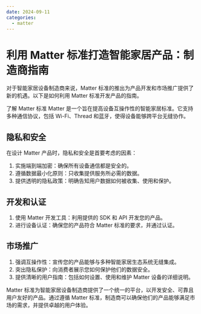 ```yaml
---
date: 2024-09-11
categories: 
  - matter
---
```


# 利用 Matter 标准打造智能家居产品：制造商指南

<!-- more -->

对于智能家居设备制造商来说，Matter 标准的推出为产品开发和市场推广提供了新的机遇。以下是如何利用 Matter 标准开发产品的指南。

了解 Matter 标准 Matter 是一个旨在提高设备互操作性的智能家居标准。它支持多种通信协议，包括 Wi-Fi、Thread 和蓝牙，使得设备能够跨平台无缝协作。

## 隐私和安全 
在设计 Matter 产品时，隐私和安全是首要考虑的因素：

1. 实施端到端加密：确保所有设备通信都是安全的。
2. 遵循数据最小化原则：只收集提供服务所必需的数据。
3. 提供透明的隐私政策：明确告知用户数据如何被收集、使用和保护。

## 开发和认证

1. 使用 Matter 开发工具：利用提供的 SDK 和 API 开发您的产品。
2. 进行设备认证：确保您的产品符合 Matter 标准的要求，并通过认证。

## 市场推广

1. 强调互操作性：宣传您的产品能够与多种智能家居生态系统无缝集成。
2. 突出隐私保护：向消费者展示您如何保护他们的数据安全。
3. 提供清晰的用户指南：包括如何设置、使用和维护 Matter 设备的详细说明。

Matter 标准为智能家居设备制造商提供了一个统一的平台，以开发安全、可靠且用户友好的产品。通过遵循 Matter 标准，制造商可以确保他们的产品能够满足市场的需求，并提供卓越的用户体验。